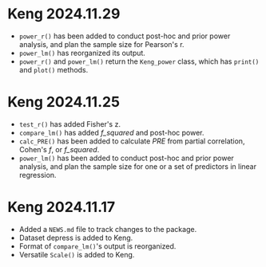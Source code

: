# Keng 2024.11.29

* `power_r()` has been added to conduct post-hoc and prior power analysis, and plan the sample size for Pearson's r.
* `power_lm()` has reorganized its output.
* `power_r()` and `power_lm()` return the `Keng_power` class, which has `print()` and `plot()` methods.

# Keng 2024.11.25

* `test_r()` has added Fisher's z.
* `compare_lm()` has added *f_squared* and post-hoc power.
* `calc_PRE()` has been added to calculate *PRE* from partial correlation, Cohen's *f*, or *f_squared*.
* `power_lm()` has been added to conduct post-hoc and prior power analysis, and plan the sample size for one or a set of predictors in linear regression.

# Keng 2024.11.17

* Added a `NEWS.md` file to track changes to the package.
* Dataset depress is added to Keng.
* Format of `compare_lm()`'s output is reorganized.
* Versatile `Scale()` is added to Keng. 
